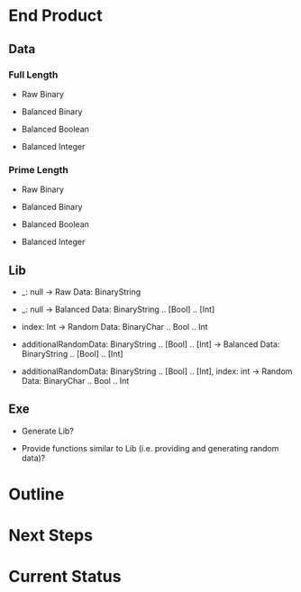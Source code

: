 # End Product

## Data

### Full Length

- Raw Binary

- Balanced Binary

- Balanced Boolean

- Balanced Integer

### Prime Length

- Raw Binary

- Balanced Binary

- Balanced Boolean

- Balanced Integer

## Lib

- _: null -> Raw Data: BinaryString

- _: null -> Balanced Data: BinaryString .. [Bool] .. [Int]

- index: Int -> Random Data: BinaryChar .. Bool .. Int

- additionalRandomData: BinaryString .. [Bool] .. [Int] -> Balanced Data: BinaryString .. [Bool] .. [Int]

- additionalRandomData: BinaryString .. [Bool] .. [Int], index: int -> Random Data: BinaryChar .. Bool .. Int

## Exe

- Generate Lib?

- Provide functions similar to Lib (i.e. providing and generating random data)?

# Outline

# Next Steps

# Current Status
